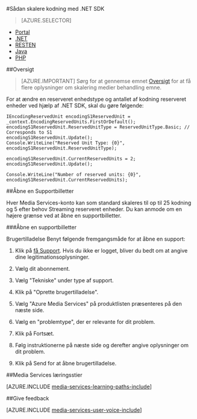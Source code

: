 <properties 
    pageTitle="Sådan føjer du kodning enheder" 
    description="Lær, hvordan du hvordan du tilføjer kodning enheder med .NET"  
    services="media-services" 
    documentationCenter="" 
    authors="juliako" 
    manager="erikre" 
    editor=""/>

<tags 
    ms.service="media-services" 
    ms.workload="media" 
    ms.tgt_pltfrm="na" 
    ms.devlang="na" 
    ms.topic="article" 
    ms.date="09/01/2016"
    ms.author="juliako;milangada;gtrifonov"/>


#<a name="how-to-scale-encoding-with-net-sdk"></a>Sådan skalere kodning med .NET SDK

> [AZURE.SELECTOR]
- [Portal](media-services-portal-scale-media-processing.md )
- [.NET](media-services-dotnet-encoding-units.md)
- [RESTEN](https://msdn.microsoft.com/library/azure/dn859236.aspx)
- [Java](https://github.com/southworkscom/azure-sdk-for-media-services-java-samples)
- [PHP](https://github.com/Azure/azure-sdk-for-php/tree/master/examples/MediaServices)

##<a name="overview"></a>Oversigt

>[AZURE.IMPORTANT] Sørg for at gennemse emnet [Oversigt](media-services-scale-media-processing-overview.md) for at få flere oplysninger om skalering medier behandling emne.
 
For at ændre en reserveret enhedstype og antallet af kodning reserveret enheder ved hjælp af .NET SDK, skal du gøre følgende:

    IEncodingReservedUnit encodingS1ReservedUnit = _context.EncodingReservedUnits.FirstOrDefault();
    encodingS1ReservedUnit.ReservedUnitType = ReservedUnitType.Basic; // Corresponds to S1
    encodingS1ReservedUnit.Update();
    Console.WriteLine("Reserved Unit Type: {0}", encodingS1ReservedUnit.ReservedUnitType);
    
    encodingS1ReservedUnit.CurrentReservedUnits = 2;
    encodingS1ReservedUnit.Update();
    
    Console.WriteLine("Number of reserved units: {0}", encodingS1ReservedUnit.CurrentReservedUnits);

##<a name="opening-a-support-ticket"></a>Åbne en Supportbilletter

Hver Media Services-konto kan som standard skaleres til op til 25 kodning og 5 efter behov Streaming reserveret enheder. Du kan anmode om en højere grænse ved at åbne en supportbilletter.

###<a name="open-a-support-ticket"></a>Åbne en supportbilletter

Brugertilladelse Benyt følgende fremgangsmåde for at åbne en support:

1. Klik på [få Support](https://manage.windowsazure.com/?getsupport=true). Hvis du ikke er logget, bliver du bedt om at angive dine legitimationsoplysninger.

1. Vælg dit abonnement.

1. Vælg "Tekniske" under type af support.

1. Klik på "Oprette brugertilladelse".

1. Vælg "Azure Media Services" på produktlisten præsenteres på den næste side.

1. Vælg en "problemtype", der er relevante for dit problem.

1. Klik på Fortsæt.

1. Følg instruktionerne på næste side og derefter angive oplysninger om dit problem.

1. Klik på Send for at åbne brugertilladelse.



##<a name="media-services-learning-paths"></a>Media Services læringsstier

[AZURE.INCLUDE [media-services-learning-paths-include](../../includes/media-services-learning-paths-include.md)]

##<a name="provide-feedback"></a>Give feedback

[AZURE.INCLUDE [media-services-user-voice-include](../../includes/media-services-user-voice-include.md)]
